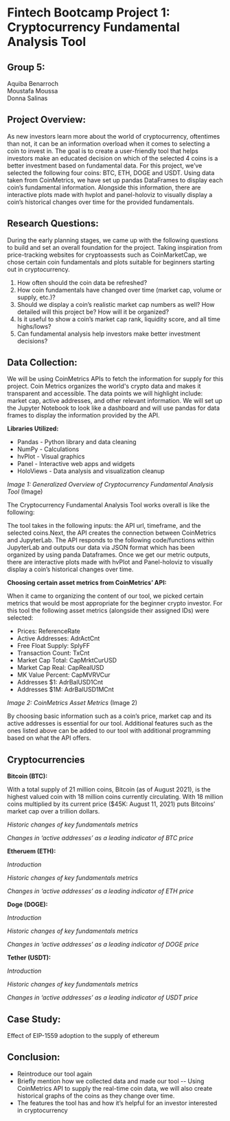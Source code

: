 # Fintech Bootcamp Project 1: Cryptocurrency Fundamental Analysis Tool

## **Group 5:**

Aquiba Benarroch<br/>
Moustafa Moussa<br/>
Donna Salinas<br/>

## **Project Overview:**

As new investors learn more about the world of cryptocurrency, oftentimes than not, it can be an information overload when it comes to selecting a coin to invest in. The goal is to create a user-friendly tool that helps investors make an educated decision on which of the selected 4 coins is a better investment based on fundamental data. For this project, we’ve selected the following four coins: BTC, ETH, DOGE and USDT. Using data taken from CoinMetrics, we have set up pandas DataFrames to display each coin’s fundamental information. Alongside this information, there are interactive plots made with hvplot and panel-holoviz to visually display a coin’s historical changes over time for the provided fundamentals. 

## **Research Questions:**

During the early planning stages, we came up with the following questions to build and set an overall foundation for the project. Taking inspiration from price-tracking websites for cryptoassests such as CoinMarketCap, we chose certain coin fundamentals and plots suitable for beginners starting out in cryptocurrency. 

1. How often should the coin data be refreshed?
2. How coin fundamentals have changed over time (market cap, volume or supply, etc.)? 
3. Should we display a coin’s realistic market cap numbers as well? How detailed will this project be? How will it be organized? 
4. Is it useful to show a coin’s market cap rank, liquidity score, and all time highs/lows? 
5. Can fundamental analysis help investors make better investment decisions?

## **Data Collection:**

We will be using CoinMetrics APIs to fetch the information for supply for this project. Coin Metrics organizes the world's crypto data and makes it transparent and accessible. 
The data points we will highlight include: market cap, active addresses, and other relevant information. We will set up the Jupyter Notebook to look like a dashboard and will use pandas for data frames to display the information provided by the API. 

**Libraries Utilized:**

- Pandas - Python library and data cleaning
- NumPy - Calculations
- hvPlot - Visual graphics
- Panel - Interactive web apps and widgets
- HoloViews - Data analysis and visualization cleanup

*Image 1: Generalized Overview of Cryptocurrency Fundamental Analysis Tool*
(Image)

The Cryptocurrency Fundamental Analysis Tool works overall is like the following:

The tool takes in the following inputs: the API url, timeframe, and the selected coins.Next, the API creates the connection between CoinMetrics and JupyterLab. The API responds to the following code/functions within JupyterLab and outputs our data via JSON format which has been organized by using panda Dataframes. Once we get our metric outputs, there are interactive plots made with hvPlot and Panel-holoviz to visually display a coin’s historical changes over time.

**Choosing certain asset metrics from CoinMetrics’ API:**

When it came to organizing the content of our tool, we picked certain metrics that would be most appropriate for the beginner crypto investor. For this tool the following asset metrics (alongside their assigned IDs) were selected: 

- Prices: ReferenceRate
- Active Addresses: AdrActCnt
- Free Float Supply: SplyFF
- Transaction Count: TxCnt
- Market Cap Total: CapMrktCurUSD
- Market Cap Real: CapRealUSD
- MK Value Percent: CapMVRVCur
- Addresses $1: AdrBalUSD1Cnt
- Addresses $1M: AdrBalUSD1MCnt

*Image 2: CoinMetrics Asset Metrics*
(Image 2)

By choosing basic information such as a coin’s price, market cap and its active addresses is essential for our tool. Additional features such as the ones listed above can be added to our tool with additional programming based on what the API offers.

## **Cryptocurrencies**

**Bitcoin (BTC):**

With a total supply of 21 million coins, Bitcoin (as of August 2021), is the highest valued coin with 18 million coins currently circulating. With 18 million coins multiplied by its current price ($45K: August 11, 2021) puts Bitcoins’ market cap over a trillion dollars. 

*Historic changes of key fundamentals metrics*

*Changes in ‘active addresses’ as a leading indicator of BTC price*


**Etheruem (ETH):**

*Introduction*

*Historic changes of key fundamentals metrics*

*Changes in ‘active addresses’ as a leading indicator of ETH price*


**Doge (DOGE):**

*Introduction*

*Historic changes of key fundamentals metrics*

*Changes in ‘active addresses’ as a leading indicator of DOGE price*

**Tether (USDT):**

*Introduction* 

*Historic changes of key fundamentals metrics*

*Changes in ‘active addresses’ as a leading indicator of USDT price*

## **Case Study:**

Effect of EIP-1559 adoption to the supply of ethereum

## **Conclusion:**

- Reintroduce our tool again
- Briefly mention how we collected data and made our tool
-- Using CoinMetrics API to supply the real-time coin data, we will also create historical graphs of the coins as they change over time.
- The features the tool has and how it’s helpful for an investor interested in cryptocurrency 








